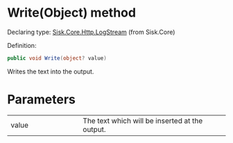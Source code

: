<!--

Copyrights 2023 Sisk Framework - CypherPotato
Published under MIT license

!!! DO NOT EDIT THIS FILE !!!
This file was generated by a tool in the Sisk package. To edit the information in this documentation,
edit the XML documentation present in the Sisk source code.

-->


# Write(Object) method

Declaring type: [Sisk.Core.Http.LogStream](/spec/Sisk.Core.Http.LogStream.md) (from Sisk.Core)


Definition:

```cs
public void Write(object? value)
```

Writes the text into the output.


# Parameters

<table>
    <tbody>
<tr>
    <td width="33%">value</td>
    <td>The text which will be inserted at the output.</td>
</tr>
    </tbody>
</table>
